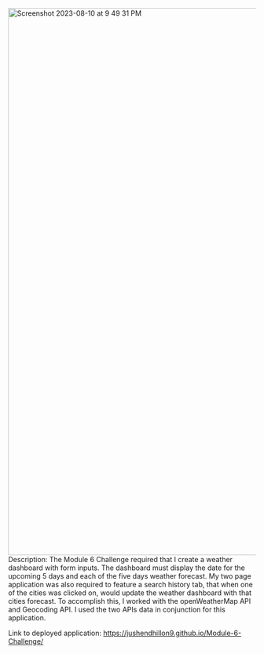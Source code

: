 <img width="1115" alt="Screenshot 2023-08-10 at 9 49 31 PM" src="https://github.com/jushendhillon9/Module-6-Challenge/assets/137123520/b3fceaae-5aee-4431-9822-aa932693c942">
Description: The Module 6 Challenge required that I create a weather dashboard with form inputs. The dashboard must display the date for the upcoming 5 days and each of the five days weather forecast. My two page application was also required to feature a search history tab, that when one of the cities was clicked on, would update the weather dashboard with that cities forecast. To accomplish this, I worked with the openWeatherMap API and Geocoding API. I used the two APIs data in conjunction for this application.

Link to deployed application: https://jushendhillon9.github.io/Module-6-Challenge/
